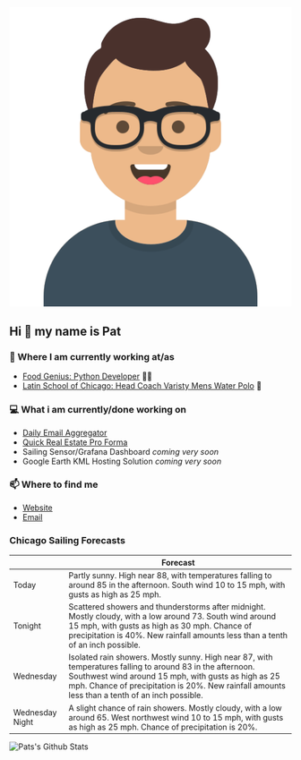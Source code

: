 [![Social banner for p-j-falconer](https://raw.githubusercontent.com/P-J-FALCONER/P-J-FALCONER/master/assets/avataaars.svg)](https://patfalconer.com/)
## Hi :wave: my name is Pat

### 💼 Where I am currently working at/as
- [Food Genius: Python Developer](https://getfoodgenius.com/) 🍔🐍
- [Latin School of Chicago: Head Coach Varisty Mens Water Polo](https://www.latinschool.org/) 🤽


### 💻 What i am currently/done working on
 - [Daily Email Aggregator](https://github.com/P-J-FALCONER/dott_daily_mail)
 - [Quick Real Estate Pro Forma](https://github.com/P-J-FALCONER/henry)
 - Sailing Sensor/Grafana Dashboard *coming very soon*
 - Google Earth KML Hosting Solution *coming very soon*

### 📫 Where to find me
 - [Website](https://patfalconer.com/)
 - [Email](mailto:patrick.j.falconer@gmail.com)


### Chicago Sailing Forecasts
|   | Forecast  |
|---|---|
| Today | Partly sunny. High near 88, with temperatures falling to around 85 in the afternoon. South wind 10 to 15 mph, with gusts as high as 25 mph. |
| Tonight | Scattered showers and thunderstorms after midnight. Mostly cloudy, with a low around 73. South wind around 15 mph, with gusts as high as 30 mph. Chance of precipitation is 40%. New rainfall amounts less than a tenth of an inch possible. |
| Wednesday | Isolated rain showers. Mostly sunny. High near 87, with temperatures falling to around 83 in the afternoon. Southwest wind around 15 mph, with gusts as high as 25 mph. Chance of precipitation is 20%. New rainfall amounts less than a tenth of an inch possible. |
| Wednesday Night | A slight chance of rain showers. Mostly cloudy, with a low around 65. West northwest wind 10 to 15 mph, with gusts as high as 25 mph. Chance of precipitation is 20%. |

![Pats's Github Stats](https://github-readme-stats.vercel.app/api?username=p-j-falconer&show_icons=true&theme=radical)
